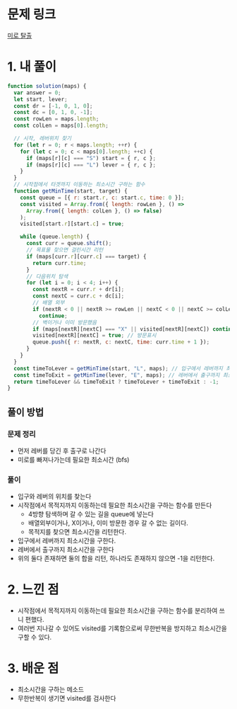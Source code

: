 # 문제 링크

[미로 탈출](https://school.programmers.co.kr/learn/courses/30/lessons/159993)

# 1. 내 풀이

```js
function solution(maps) {
  var answer = 0;
  let start, lever;
  const dr = [-1, 0, 1, 0];
  const dc = [0, 1, 0, -1];
  const rowLen = maps.length;
  const colLen = maps[0].length;

  // 시작, 레버위치 찾기
  for (let r = 0; r < maps.length; ++r) {
    for (let c = 0; c < maps[0].length; ++c) {
      if (maps[r][c] === "S") start = { r, c };
      if (maps[r][c] === "L") lever = { r, c };
    }
  }
  // 시작점에서 타겟까지 이동하는 최소시간 구하는 함수
  function getMinTime(start, target) {
    const queue = [{ r: start.r, c: start.c, time: 0 }];
    const visited = Array.from({ length: rowLen }, () =>
      Array.from({ length: colLen }, () => false)
    );
    visited[start.r][start.c] = true;

    while (queue.length) {
      const curr = queue.shift();
      // 목표물 찾으면 걸린시간 리턴
      if (maps[curr.r][curr.c] === target) {
        return curr.time;
      }
      // 다음위치 탐색
      for (let i = 0; i < 4; i++) {
        const nextR = curr.r + dr[i];
        const nextC = curr.c + dc[i];
        // 배열 외부
        if (nextR < 0 || nextR >= rowLen || nextC < 0 || nextC >= colLen)
          continue;
        // 벽이거나 이미 방문했음
        if (maps[nextR][nextC] === "X" || visited[nextR][nextC]) continue;
        visited[nextR][nextC] = true; // 방문표시
        queue.push({ r: nextR, c: nextC, time: curr.time + 1 });
      }
    }
  }
  const timeToLever = getMinTime(start, "L", maps); // 입구에서 레버까지 최소시간
  const timeToExit = getMinTime(lever, "E", maps); // 레버에서 출구까지 최소시간
  return timeToLever && timeToExit ? timeToLever + timeToExit : -1;
}
```

## 풀이 방법

### 문제 정리

- 먼저 레버를 당긴 후 출구로 나간다
- 미로를 빠져나가는데 필요한 최소시간 (bfs)

### 풀이

- 입구와 레버의 위치를 찾는다
- 시작점에서 목적지까지 이동하는데 필요한 최소시간을 구하는 함수를 만든다
  - 4방향 탐색하며 갈 수 있는 길을 queue에 넣는다
  - 배열외부이거나, X이거나, 이미 방문한 경우 갈 수 없는 길이다.
  - 목적지를 찾으면 최소시간을 리턴한다.
- 입구에서 레버까지 최소시간을 구한다.
- 레버에서 출구까지 최소시간을 구한다
- 위의 둘다 존재하면 둘의 합을 리턴, 하나라도 존재하지 않으면 -1을 리턴한다.

# 2. 느낀 점

- 시작점에서 목적지까지 이동하는데 필요한 최소시간을 구하는 함수를 분리하여 쓰니 편했다.
- 여러번 지나갈 수 있어도 visited를 기록함으로써 무한반복을 방지하고 최소시간을 구할 수 있다.

# 3. 배운 점

- 최소시간을 구하는 메소드
- 무한반복이 생기면 visited를 검사한다
